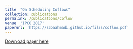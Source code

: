 ```yaml
---
title: "On Scheduling Coflows"
collection: publications
permalink: /publications/coflow
venue: 'IPCO 2017'
paperurl: 'https://sabaahmadi.github.io/files/coflow.pdf'
---
```

[Download paper here](https://sabaahmadi.github.io/files/coflow.pdf)
